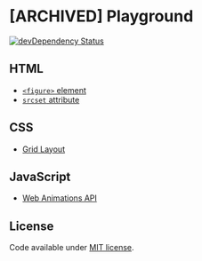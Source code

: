 # [ARCHIVED] Playground

[![devDependency Status](https://img.shields.io/david/dev/racse1/playground.svg)](https://david-dm.org/racse1/playground?type=dev)

## HTML

* [`<figure>` element](https://jsfiddle.net/gh/get/library/pure/racse1/playground/tree/master/demos/html-figure)
* [`srcset` attribute](https://jsfiddle.net/gh/get/library/pure/racse1/playground/tree/master/demos/html-srcset)

## CSS

* [Grid Layout](https://jsfiddle.net/gh/get/library/pure/racse1/playground/tree/master/demos/css-grid)

## JavaScript

* [Web Animations API](https://jsfiddle.net/gh/get/library/pure/racse1/playground/tree/master/demos/js-animations)

## License

Code available under [MIT license](LICENSE).
